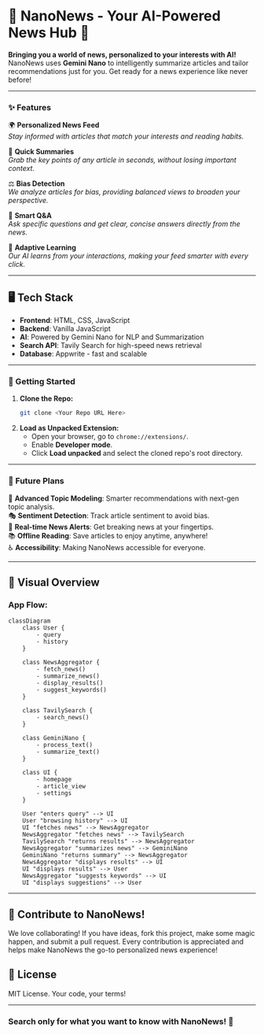 
# 📰 NanoNews - Your AI-Powered News Hub 📲

**Bringing you a world of news, personalized to your interests with AI!** NanoNews uses **Gemini Nano** to intelligently summarize articles and tailor recommendations just for you. Get ready for a news experience like never before!

---

### ✨ Features

🌍 **Personalized News Feed**  
_Stay informed with articles that match your interests and reading habits._

📰 **Quick Summaries**  
_Grab the key points of any article in seconds, without losing important context._

⚖️ **Bias Detection**  
_We analyze articles for bias, providing balanced views to broaden your perspective._

💬 **Smart Q&A**  
_Ask specific questions and get clear, concise answers directly from the news._

🤖 **Adaptive Learning**  
_Our AI learns from your interactions, making your feed smarter with every click._

---

## 🖥️ Tech Stack

- **Frontend**: HTML, CSS, JavaScript
- **Backend**: Vanilla JavaScript
- **AI**: Powered by Gemini Nano for NLP and Summarization
- **Search API**: Tavily Search for high-speed news retrieval
- **Database**: Appwrite - fast and scalable

---

### 🎉 Getting Started

1. **Clone the Repo:**
   ```bash
   git clone <Your Repo URL Here>
   ```
2. **Load as Unpacked Extension:**
   - Open your browser, go to `chrome://extensions/`.
   - Enable **Developer mode**.
   - Click **Load unpacked** and select the cloned repo's root directory.

---

### 🎈 Future Plans

🧠 **Advanced Topic Modeling**: Smarter recommendations with next-gen topic analysis.  
🎭 **Sentiment Detection**: Track article sentiment to avoid bias.  
📲 **Real-time News Alerts**: Get breaking news at your fingertips.  
📚 **Offline Reading**: Save articles to enjoy anytime, anywhere!  
♿ **Accessibility**: Making NanoNews accessible for everyone.

---

## 🎨 Visual Overview

### **App Flow:**
```mermaid
classDiagram
    class User {
        - query
        - history
    }

    class NewsAggregator {
        - fetch_news()
        - summarize_news()
        - display_results()
        - suggest_keywords()
    }

    class TavilySearch {
        - search_news()
    }

    class GeminiNano {
        - process_text()
        - summarize_text()
    }

    class UI {
        - homepage
        - article_view
        - settings
    }

    User "enters query" --> UI
    User "browsing history" --> UI
    UI "fetches news" --> NewsAggregator
    NewsAggregator "fetches news" --> TavilySearch
    TavilySearch "returns results" --> NewsAggregator
    NewsAggregator "summarizes news" --> GeminiNano
    GeminiNano "returns summary" --> NewsAggregator
    NewsAggregator "displays results" --> UI
    UI "displays results" --> User
    NewsAggregator "suggests keywords" --> UI
    UI "displays suggestions" --> User
```

---

## 🎉 Contribute to NanoNews!

We love collaborating! If you have ideas, fork this project, make some magic happen, and submit a pull request. Every contribution is appreciated and helps make NanoNews the go-to personalized news experience!  

## 📝 License

MIT License. Your code, your terms!

---

### Search only for what you want to know with **NanoNews**! 🎉
